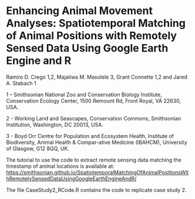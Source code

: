 # Enhancing Animal Movement Analyses: Spatiotemporal Matching of Animal Positions with Remotely Sensed Data Using Google Earth Engine and R

Ramiro D. Crego 1,2, Majaliwa M. Masolele 3, Grant Connette 1,2 and Jared A. Stabach 1

1 – Smithsonian National Zoo and Conservation Biology Institute, Conservation Ecology Center, 1500 Remount Rd, Front Royal, VA 22630, USA.

2 - Working Land and Seascapes, Conservation Commons, Smithsonian Institution, Washington, DC 20013, USA.

3 - Boyd Orr Centre for Population and Ecosystem Health, Institute of Biodiversity, Animal Health & Compar-ative Medicine (IBAHCM), University of Glasgow, G12 8QQ, UK.


The tutorial to use the code to extract remote sensing data matching the timestamp of animal locations is available at: https://smithsonian.github.io/SpatiotemporalMatchingOfAnimalPositionsWithRemotelySensedDataUsingGoogleEarthEngineAndR/

The file CaseStudy2_RCode.R contains the code to replicate case study 2.

